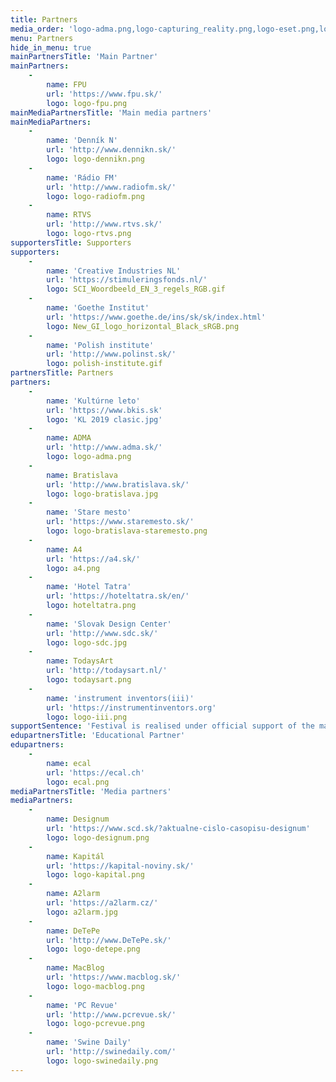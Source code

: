 ```yaml
---
title: Partners
media_order: 'logo-adma.png,logo-capturing_reality.png,logo-eset.png,logo-fpu.png,logo-kapital.png,logo-radiofm.jpg,logo-sdc.jpg,logo-start_it_up.png,logo-start_it_up.svg,logo-studio_727.png,logo-swine_daily.png,logo-tyzden.png,logo-venaco_group.png,New_GI_logo_horizontal_Black_sRGB.png,todaysart.png,Logo_ARS-BW.png,hopin_logo_black_transparent_bcg.png,logo-bratislava-staremesto.png,logo-macblog.png,a4.png,logo-rtvs.png,logo-detepe.png,logo_greyww.jpg,a2larm.jpg,polish-institute.gif,botanical.jpg,SCI_Woordbeeld_EN_3_regels_RGB.gif,logo-iii.png,webexpo.png,logo-creativeapplications.png,logo-dennikn.png,logo-radiofm.png,logo-bratislava.jpg,a4logo.png,StroomLogobw.png,logo-designum.png,logo-swinedaily.png,logo-pcrevue.png,KL 2019 clasic.jpg,hoteltatra.png,logo-iii.png'
menu: Partners
hide_in_menu: true
mainPartnersTitle: 'Main Partner'
mainPartners:
    -
        name: FPU
        url: 'https://www.fpu.sk/'
        logo: logo-fpu.png
mainMediaPartnersTitle: 'Main media partners'
mainMediaPartners:
    -
        name: 'Denník N'
        url: 'http://www.dennikn.sk/'
        logo: logo-dennikn.png
    -
        name: 'Rádio FM'
        url: 'http://www.radiofm.sk/'
        logo: logo-radiofm.png
    -
        name: RTVS
        url: 'http://www.rtvs.sk/'
        logo: logo-rtvs.png
supportersTitle: Supporters
supporters:
    -
        name: 'Creative Industries NL'
        url: 'https://stimuleringsfonds.nl/'
        logo: SCI_Woordbeeld_EN_3_regels_RGB.gif
    -
        name: 'Goethe Institut'
        url: 'https://www.goethe.de/ins/sk/sk/index.html'
        logo: New_GI_logo_horizontal_Black_sRGB.png
    -
        name: 'Polish institute'
        url: 'http://www.polinst.sk/'
        logo: polish-institute.gif
partnersTitle: Partners
partners:
    -
        name: 'Kultúrne leto'
        url: 'https://www.bkis.sk'
        logo: 'KL 2019 clasic.jpg'
    -
        name: ADMA
        url: 'http://www.adma.sk/'
        logo: logo-adma.png
    -
        name: Bratislava
        url: 'http://www.bratislava.sk/'
        logo: logo-bratislava.jpg
    -
        name: 'Stare mesto'
        url: 'https://www.staremesto.sk/'
        logo: logo-bratislava-staremesto.png
    -
        name: A4
        url: 'https://a4.sk/'
        logo: a4.png
    -
        name: 'Hotel Tatra'
        url: 'https://hoteltatra.sk/en/'
        logo: hoteltatra.png
    -
        name: 'Slovak Design Center'
        url: 'http://www.sdc.sk/'
        logo: logo-sdc.jpg
    -
        name: TodaysArt
        url: 'http://todaysart.nl/'
        logo: todaysart.png
    -
        name: 'instrument inventors(iii)'
        url: 'https://instrumentinventors.org'
        logo: logo-iii.png
supportSentence: 'Festival is realised under official support of the mayor of the Old-Town Bratislava and mayor of the City of Bratislava'
edupartnersTitle: 'Educational Partner'
edupartners:
    -
        name: ecal
        url: 'https://ecal.ch'
        logo: ecal.png
mediaPartnersTitle: 'Media partners'
mediaPartners:
    -
        name: Designum
        url: 'https://www.scd.sk/?aktualne-cislo-casopisu-designum'
        logo: logo-designum.png
    -
        name: Kapitál
        url: 'https://kapital-noviny.sk/'
        logo: logo-kapital.png
    -
        name: A2larm
        url: 'https://a2larm.cz/'
        logo: a2larm.jpg
    -
        name: DeTePe
        url: 'http://www.DeTePe.sk/'
        logo: logo-detepe.png
    -
        name: MacBlog
        url: 'https://www.macblog.sk/'
        logo: logo-macblog.png
    -
        name: 'PC Revue'
        url: 'http://www.pcrevue.sk/'
        logo: logo-pcrevue.png
    -
        name: 'Swine Daily'
        url: 'http://swinedaily.com/'
        logo: logo-swinedaily.png
---
```


